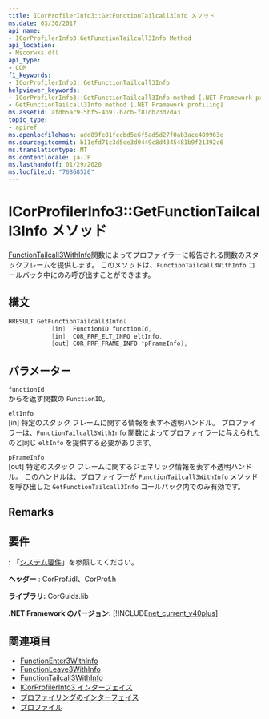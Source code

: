 ```yaml
---
title: ICorProfilerInfo3::GetFunctionTailcall3Info メソッド
ms.date: 03/30/2017
api_name:
- ICorProfilerInfo3.GetFunctionTailcall3Info Method
api_location:
- Mscorwks.dll
api_type:
- COM
f1_keywords:
- ICorProfilerInfo3::GetFunctionTailcall3Info
helpviewer_keywords:
- ICorProfilerInfo3::GetFunctionTailcall3Info method [.NET Framework profiling]
- GetFunctionTailcall3Info method [.NET Framework profiling]
ms.assetid: afdb5ac9-5bf5-4b91-b7cb-f81db23d7da3
topic_type:
- apiref
ms.openlocfilehash: add89fe81fccbd5e6f5ad5d27f0ab3ace489963e
ms.sourcegitcommit: b11efd71c3d5ce3d9449c8d4345481b9f21392c6
ms.translationtype: MT
ms.contentlocale: ja-JP
ms.lasthandoff: 01/29/2020
ms.locfileid: "76868526"
---
```

# <a name="icorprofilerinfo3getfunctiontailcall3info-method"></a>ICorProfilerInfo3::GetFunctionTailcall3Info メソッド
[FunctionTailcall3WithInfo](functiontailcall3withinfo-function.md)関数によってプロファイラーに報告される関数のスタックフレームを提供します。 このメソッドは、`FunctionTailcall3WithInfo` コールバック中にのみ呼び出すことができます。  
  
## <a name="syntax"></a>構文  
  
```cpp  
HRESULT GetFunctionTailcall3Info(   
            [in]  FunctionID functionId,   
            [in]  COR_PRF_ELT_INFO eltInfo,  
            [out] COR_PRF_FRAME_INFO *pFrameInfo);  
```  
  
## <a name="parameters"></a>パラメーター  
 `functionId`  
 からを返す関数の `FunctionID`。  
  
 `eltInfo`  
 [in] 特定のスタック フレームに関する情報を表す不透明ハンドル。 プロファイラーは、`FunctionTailcall3WithInfo` 関数によってプロファイラーに与えられたのと同じ `eltInfo` を提供する必要があります。  
  
 `pFrameInfo`  
 [out] 特定のスタック フレームに関するジェネリック情報を表す不透明ハンドル。 このハンドルは、プロファイラーが `FunctionTailcall3WithInfo` メソッドを呼び出した `GetFunctionTailcall3Info` コールバック内でのみ有効です。  
  
## <a name="remarks"></a>Remarks  
  
## <a name="requirements"></a>要件  
 **:** 「[システム要件](../../../../docs/framework/get-started/system-requirements.md)」を参照してください。  
  
 **ヘッダー** : CorProf.idl、CorProf.h  
  
 **ライブラリ:** CorGuids.lib  
  
 **.NET Framework のバージョン:** [!INCLUDE[net_current_v40plus](../../../../includes/net-current-v40plus-md.md)]  
  
## <a name="see-also"></a>関連項目

- [FunctionEnter3WithInfo](functionenter3withinfo-function.md)
- [FunctionLeave3WithInfo](functionleave3withinfo-function.md)
- [FunctionTailcall3WithInfo](functiontailcall3withinfo-function.md)
- [ICorProfilerInfo3 インターフェイス](icorprofilerinfo3-interface.md)
- [プロファイリングのインターフェイス](profiling-interfaces.md)
- [プロファイル](index.md)
